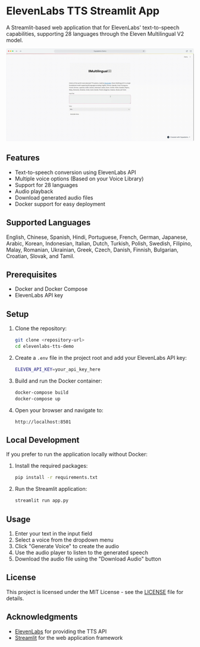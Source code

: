 # ElevenLabs TTS Streamlit App

A Streamlit-based web application that for ElevenLabs' text-to-speech capabilities, supporting 28 languages through the Eleven Multilingual V2 model.

![ElevenLabs Demo](demo.gif)

## Features

- Text-to-speech conversion using ElevenLabs API
- Multiple voice options (Based on your Voice Library)
- Support for 28 languages
- Audio playback
- Download generated audio files
- Docker support for easy deployment

## Supported Languages

English, Chinese, Spanish, Hindi, Portuguese, French, German, Japanese, Arabic, Korean, Indonesian, Italian, Dutch, Turkish, Polish, Swedish, Filipino, Malay, Romanian, Ukrainian, Greek, Czech, Danish, Finnish, Bulgarian, Croatian, Slovak, and Tamil.

## Prerequisites

- Docker and Docker Compose
- ElevenLabs API key

## Setup

1. Clone the repository:
    ```bash
    git clone <repository-url>
    cd elevenlabs-tts-demo
    ```

2. Create a `.env` file in the project root and add your ElevenLabs API key:
    ```bash
    ELEVEN_API_KEY=your_api_key_here
    ```

3. Build and run the Docker container:
    ```bash
    docker-compose build
    docker-compose up
    ```

4. Open your browser and navigate to:
    ```
    http://localhost:8501
    ```

## Local Development

If you prefer to run the application locally without Docker:

1. Install the required packages:
    ```bash
    pip install -r requirements.txt
    ```

2. Run the Streamlit application:
    ```bash
    streamlit run app.py
    ```

## Usage

1. Enter your text in the input field
2. Select a voice from the dropdown menu
3. Click "Generate Voice" to create the audio
4. Use the audio player to listen to the generated speech
5. Download the audio file using the "Download Audio" button

## License

This project is licensed under the MIT License - see the [LICENSE](LICENSE) file for details.

## Acknowledgments

- [ElevenLabs](https://elevenlabs.io) for providing the TTS API
- [Streamlit](https://streamlit.io) for the web application framework
